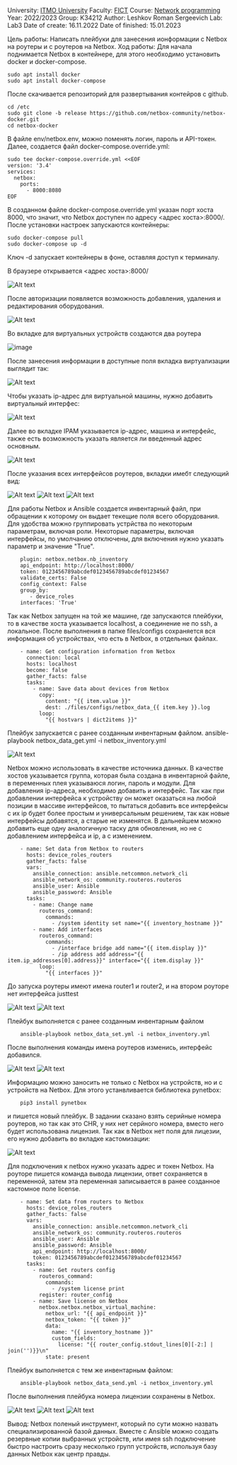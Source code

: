 University: [ITMO University](https://itmo.ru/ru/)
Faculty: [FICT](https://fict.itmo.ru)
Course: [Network programming](https://github.com/itmo-ict-faculty/network-programming)
Year: 2022/2023
Group: K34212
Author: Leshkov Roman Sergeevich
Lab: Lab3
Date of create: 16.11.2022
Date of finished: 15.01.2023

Цель работы: 
Написать плейбуки для занесения ионформации с Netbox на роутеры и с роутеров на Netbox.
Ход работы:
Для начала поднимается Netbox в контейнере, для этого необходимо установить docker и docker-compose.
    
    sudo apt install docker
    sudo apt install docker-compose

После скачивается репозиторий для развертывания контейров с github.

    cd /etc
    sudo git clone -b release https://github.com/netbox-community/netbox-docker.git
    cd netbox-docker
    
В файле env/netbox.env, можно поменять логин, пароль и API-токен. Далее, создается файл docker-compose.override.yml:
    
    sudo tee docker-compose.override.yml <<EOF
    version: '3.4'
    services:
      netbox:
        ports:
          - 8000:8080
    EOF
    
В созданном файле docker-compose.override.yml указан порт хоста 8000, что значит, что Netbox доступен по адресу <адрес хоста>:8000/. 
После установки настроек запускаются контейнеры:

    sudo docker-compose pull
    sudo docker-compose up -d
    
Ключ -d запускает контейнеры в фоне, оставляя доступ к терминалу.

В браузере открываетcя <адрес хоста>:8000/

![Alt text](3/Screenshot_1.jpg)

После авторизации появляется возможность добавления, удаления и редактирования оборудования.

![Alt text](3/Screenshot_2.jpg)

Во вкладке для виртуальных устройств создаются два роутера

![image](https://user-images.githubusercontent.com/92050519/212804894-a45a092e-b1ba-4965-bc86-0e24314a92b6.png)

После занесения информации в доступные поля вкладка виртуализации выглядит так:

![Alt text](3/Screenshot_3.jpg)

Чтобы указать ip-адрес для виртуальной машины, нужно добавить виртуальный интерфес:

![Alt text](3/Screenshot_4.jpg)

Далее во вкладке IPAM указывается ip-адрес, машина и интерфейс, также есть возможность указать является ли введенный адрес основным.

![Alt text](3/Screenshot_5.jpg)

После указания всех интерфейсов роутеров, вкладки имебт следующий вид:

![Alt text](3/Screenshot_6.jpg)
![Alt text](3/Screenshot_7.jpg)
![Alt text](3/Screenshot_8.jpg)

Для работы Netbox и Ansible создается инвентарный файл, при обращении к которому он выдает текeщие поля всего оборудования. Для удобства можно группировать устрйства по некоторым параметрам, включая роли. Некоторые параметры, включая интерфейсы, по умолчанию отключены, для включения нужно указать параметр и значение "True".

        plugin: netbox.netbox.nb_inventory
        api_endpoint: http://localhost:8000/
        token: 0123456789abcdef0123456789abcdef01234567
        validate_certs: False
        config_context: False
        group_by:
           - device_roles
        interfaces: 'True'

Так как Netbox запущен на той же машине, где запускаются плейбуки, то в качестве хоста указывается localhost, а соединение не по ssh, а локальное. После выполнения в папке files/configs сохраняется вся информация об устройствах, что есть в Netbox, в отдельных файлах.

        - name: Get configuration information from Netbox
          connection: local
          hosts: localhost
          become: false
          gather_facts: false
          tasks:
            - name: Save data about devices from Netbox
              copy:
                content: "{{ item.value }}"
                dest: ./files/configs/netbox_data_{{ item.key }}.log
              loop:
                "{{ hostvars | dict2items }}"

Плейбук запускается с ранее созданным инвентарным файлом.
        ansible-playbook netbox_data_get.yml -i netbox_inventory.yml

![Alt text](3/Screenshot_10.jpg)
                
Netbox можно использовать в качестве источника данных. В качестве хостов указывается группа, которая была создана в инвентарной файле, в переменных плея указываюся логин, пароль и модули. Для добавления ip-адреса, необходимо добавить и интерфейс. Так как при добавлении интерфейса к устройству он может оказаться на любой позиции в массиве интерфейсов, то пытаться добавить все интерфейсы с их ip будет более простым и универсальным решением, так как новые интерфейсы добавятся, а старые не изменятся. В дальнейшем можно добавить еще одну аналогичную таску для обновления, но не с добавлением интерфейса и ip, а с изменением.

        - name: Set data from Netbox to routers
          hosts: device_roles_routers
          gather_facts: false
          vars:
            ansible_connection: ansible.netcommon.network_cli
            ansible_network_os: community.routeros.routeros
            ansible_user: Ansible
            ansible_password: Ansible
          tasks:
            - name: Change name
              routeros_command:
                commands:
                  - /system identity set name="{{ inventory_hostname }}"
            - name: Add interfaces
              routeros_command:
                commands:
                  - /interface bridge add name="{{ item.display }}"
                  - /ip address add address="{{ item.ip_addresses[0].address}}" interface="{{ item.display }}"
              loop:
                "{{ interfaces }}"

До запуска роутеры имеют имена router1 и router2, и на втором роуторе нет интерфейса justtest

![Alt text](3/Screenshot_11.jpg)
![Alt text](3/Screenshot_12.jpg)

Плейбук выполняется с ранее созданным инвентарным файлом

        ansible-playbook netbox_data_set.yml -i netbox_inventory.yml
        
После выполнения команды имена роутеров изменись, интерфейс добавился.


![Alt text](3/Screenshot_13.jpg)
![Alt text](3/Screenshot_15.jpg)


Информацию можно заносить не только с Netbox на устройств, но и с устройств на Netbox. Для этого устанвливается библиотека pynetbox:
        
        pip3 install pynetbox
       
и пишется новый плейбук. В задании сказано взять серийные номера роутеров, но так как это CHR, у них нет серйного номера, вместо него будет использована лицензия. Так как в Netbox нет поля для лицезии, его нужно добавить во вкладке кастомизации:

![Alt text](3/Screenshot_16.jpg)

Для подключения к netbox нужно указать адрес и токен Netbox. На роуторе пишется команда вывода лицензии, ответ сохраняется в переменной, затем эта переменная записывается в ранее созданное кастомное поле license.

        - name: Set data from routers to Netbox
          hosts: device_roles_routers
          gather_facts: false
          vars:
            ansible_connection: ansible.netcommon.network_cli
            ansible_network_os: community.routeros.routeros
            ansible_user: Ansible
            ansible_password: Ansible
            api_endpoint: http://localhost:8000/
            token: 0123456789abcdef0123456789abcdef01234567
          tasks:
            - name: Get routers config
              routeros_command:
                commands:
                  - /system license print
              register: router_config
            - name: Save license on Netbox
              netbox.netbox.netbox_virtual_machine:
                netbox_url: "{{ api_endpoint }}"
                netbox_token: "{{ token }}"
                data:
                  name: "{{ inventory_hostname }}"
                  custom_fields:
                    license: "{{ router_config.stdout_lines[0][-2:] | join('')}}\n"
                state: present
                                           
Плейбук выполняется с тем же инвентарным файлом:

        ansible-playbook netbox_data_send.yml -i netbox_inventory.yml
                                   
После выполнения плейбука номера лицензии сохранены в Netbox.

![Alt text](3/Screenshot_17.jpg)
![Alt text](3/Screenshot_18.jpg)
![Alt text](3/Screenshot_19.jpg)

Вывод:
Netbox поленый инструмент, который по сути можно назвать специализированной базой данных. Вместе с Ansible можно создать резервные копии выбранных устройств, или имея ssh подключение быстро настроить сразу несколько групп устройств, используя базу данных Netbox как центр правды.
                                           
